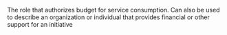 The role that authorizes budget for service consumption. Can also be used to describe an organization or individual that provides financial or other support for an initiative